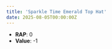 ```yaml
---
title: 'Sparkle Time Emerald Top Hat'
date: 2025-08-05T00:00:00Z
---
```

- **RAP**: 0
- **Value**: -1

